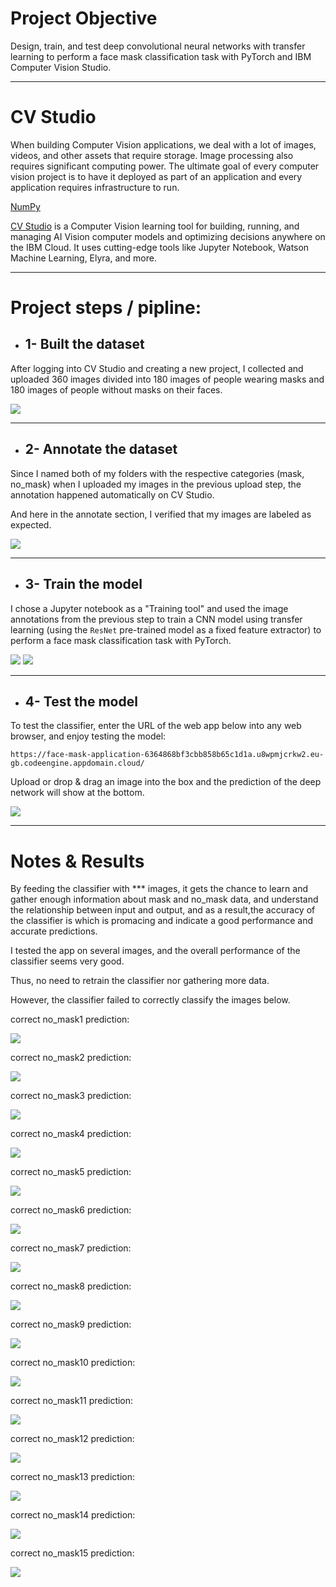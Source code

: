# Project Objective

Design, train, and test deep convolutional neural networks with transfer learning to perform a face mask classification task with PyTorch and IBM Computer Vision Studio.

----------------------------------------------------------

# CV Studio

When building Computer Vision applications, we deal with a lot of images, videos, and other assets that require storage. Image processing also requires significant computing power. The ultimate goal of every computer vision project is to have it deployed as part of an application and every application requires infrastructure to run.  

[NumPy](http://www.numpy.org/)

[CV Studio](https://vision.skills.network/?utm_medium=Exinfluencer&utm_source=Exinfluencer&utm_content=000026UJ&utm_term=10006555&utm_id=NA-SkillsNetwork-Channel-SkillsNetworkCoursesIBMDeveloperSkillsNetworkCV0101ENCoursera25797139-2022-01-01/)  is a Computer Vision learning tool for building, running, and managing AI Vision computer models and optimizing decisions anywhere on the IBM Cloud. It uses cutting-edge tools like Jupyter Notebook, Watson Machine Learning, Elyra, and more. 

----------------------------------------------------------

# Project steps / pipline:

  * ## 1- Built the dataset

  After logging into CV Studio and creating a new project, I collected and uploaded 360 images divided into 180 images of people wearing masks and 180 images of people without masks on their faces.

  ![](images/upload-images.png)

  ----------------------------------------------------------

  * ## 2- Annotate the dataset

  Since I named both of my folders with the respective categories (mask, no_mask) when I uploaded my images in the previous upload step, the annotation happened automatically on CV Studio.     

  And here in the annotate section, I verified that my images are labeled as expected.

  ![](images/annotate-images.png)

  ----------------------------------------------------------

  * ## 3- Train the model

  I chose a Jupyter notebook as a "Training tool" and used the image annotations from the previous step to train a CNN model using transfer learning (using the `ResNet` pre-trained model as a fixed feature extractor) to perform a face mask classification task with PyTorch. 

  ![](images/creating-traning-run.png)
  ![](images/results-after-training.png) 

  ----------------------------------------------------------

  * ## 4- Test the model

  To test the classifier, enter the URL of the web app below into any web browser, and enjoy testing the model:

  `
  https://face-mask-application-6364868bf3cbb858b65c1d1a.u8wpmjcrkw2.eu-gb.codeengine.appdomain.cloud/
  `

  Upload or drop & drag an image into the box and the prediction of the deep network will show at the bottom.

  ![](images/the-app.png)

----------------------------------------------------------

# Notes & Results 

By feeding the classifier with *** images, it gets the chance to learn and gather enough information about mask and no_mask data, and understand the relationship between input and output, and as a result,the accuracy of the classifier is  which is promacing and indicate a good performance and accurate predictions.

I tested the app on several images, and the overall performance of the classifier seems very good.

Thus, no need to retrain the classifier nor gathering more data.

However, the classifier failed to correctly classify the images below.

correct no_mask1 prediction:

![](images/correct-stop-1.png)

correct no_mask2 prediction:

![](images/correct-stop-2.png)

correct no_mask3 prediction:

![](images/correct-stop-3.png)

correct no_mask4 prediction:

![](images/correct-stop-4.png)

correct no_mask5 prediction: 

![](images/correct-not-stop-1.png)

correct no_mask6 prediction: 

![](images/correct-not-stop-2.png)

correct no_mask7 prediction:

![](images/correct-not-stop-4.png)

correct no_mask8 prediction:

![](images/correct-not-stop-4.png)

correct no_mask9 prediction:

![](images/correct-not-stop-4.png)

correct no_mask10 prediction:

![](images/correct-not-stop-4.png)

correct no_mask11 prediction:

![](images/correct-not-stop-4.png)

correct no_mask12 prediction:

![](images/correct-not-stop-4.png)

correct no_mask13 prediction:

![](images/correct-not-stop-4.png)

correct no_mask14 prediction:

![](images/correct-not-stop-4.png)

correct no_mask15 prediction:

![](images/correct-not-stop-4.png)
